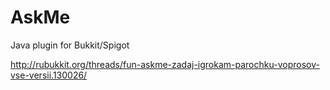 # AskMe
Java plugin for Bukkit/Spigot

http://rubukkit.org/threads/fun-askme-zadaj-igrokam-parochku-voprosov-vse-versii.130026/
